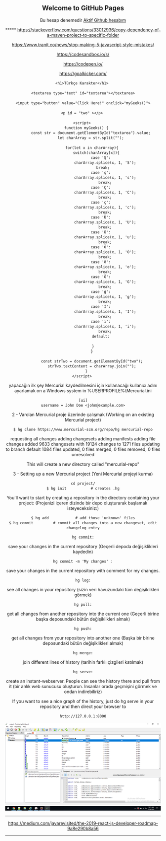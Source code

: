## Welcome to GitHub Pages

Bu hesap denemedir [Aktif Github hesabım](https://github.com/sertacguler) 

***** https://stackoverflow.com/questions/33012936/copy-dependency-of-a-maven-project-to-specific-folder

https://www.tranit.co/news/stop-making-5-javascript-style-mistakes/

https://codesandbox.io/s/

https://codepen.io/

https://goalkicker.com/


<!DOCTYPE html> 
<html> 
  
<head> 
    <title> 
        Türkçe Karakter
    </title> 
</head> 
  
<body style="text-align:center;"> 
  
    <h1>Türkçe Karakter</h1> 
          
    <textarea type="text" id="textarea"></textarea>
	
    <input type="button" value="Click Here!" onclick="myGeeks()">
	
    <p id = "two" ></p> 
	
    <script> 
        function myGeeks() { 
            const str = document.getElementById("textarea").value; 
            let charArray = str.split(""); 

			for(let x in charArray){
				switch(charArray[x]){
					case 'Ş':
						charArray.splice(x, 1, 'S');
					  break;
					case 'ş':
						charArray.splice(x, 1, 's');
						break;
					case 'Ç':
						charArray.splice(x, 1, 'C');
						break;
					case 'ç':
						charArray.splice(x, 1, 'c');
					    break;
					case 'Ü':
						charArray.splice(x, 1, 'U');
						break;
					case 'ü':
						charArray.splice(x, 1, 'u');
						break;
					case 'Ö':
						charArray.splice(x, 1, 'O');
					    break;
					case 'ö':
						charArray.splice(x, 1, 'o');
						break;
					case 'Ğ':
						charArray.splice(x, 1, 'G');
						break;
					case 'ğ':
						charArray.splice(x, 1, 'g');
						break;
					case 'İ':
						charArray.splice(x, 1, 'I');
						break;
					case 'ı':
						charArray.splice(x, 1, 'i');
						break;
					default:
						
				}	
			}
			
			const strTwo = document.getElementById("two");
			strTwo.textContent = charArray.join("");
        } 
    </script> 
</body> 
  
</html>                     









yapacağın ilk şey Mercurial kaydedilmesini için kullanacağı kullanıcı adını ayarlamak
on a Windows system in %USERPROFILE%\Mercurial.ini
```
[ui]
username = John Doe <john@example.com>
```

2 - Varolan Mercurial proje üzerinde çalışmak 
(Working on an existing Mercurial project)
```
$ hg clone https://www.mercurial-scm.org/repo/hg mercurial-repo
```
requesting all changes
adding changesets
adding manifests
adding file changes
added 9633 changesets with 19124 changes to 1271 files
updating to branch default
1084 files updated, 0 files merged, 0 files removed, 0 files unresolved


This will create a new directory called "mercurial-repo"



3 - Setting up a new Mercurial project (Yeni Mercurial projeyi kurma)
```
cd project/
$ hg init           # creates .hg
```
You'll want to start by creating a repository in the directory containing your project:
(Projenizi içeren dizinde bir depo oluşturarak başlamak isteyeceksiniz:)

```
$ hg add            # add those 'unknown' files
$ hg commit         # commit all changes into a new changeset, edit changelog entry
```
```
hg commit:
```
save your changes in the current repository 
(Geçerli depoda değişiklikleri kaydedin)

```
hg commit -m 'My changes' :
```
save your changes in the current repository with comment for my changes.

```
hg log:
```
see all changes in your repository 
(sizin veri havuzundaki tüm değişiklikleri görmek)

```
hg pull:
```
get all changes from another repository into the current one
 (Geçerli birine başka deposundaki bütün değişiklikleri almak)

```
hg push:
```
get all changes from your repository into another one 
(Başka bir birine deposundaki bütün değişiklikleri almak)

```
hg merge:
```
join different lines of history 
(tarihin farklı çizgileri katılmak)



```
hg serve:
```
create an instant-webserver. People can see the history there and pull from it 
(bir anlık web sunucusu oluşturun. İnsanlar orada geçmişini görmek ve ondan indirebiliriz)







If you want to see a nice graph of the history, just do hg serve in your repository and then direct your browser to

    http://127.0.0.1:8000
    
    
![TortoiseHg](https://raw.githubusercontent.com/SertacGG/SertacGG.github.io/master/tortoiseHg.png)

    
*****************************
https://medium.com/javarevisited/the-2019-react-js-developer-roadmap-9a8e290b8a56
*****************************
